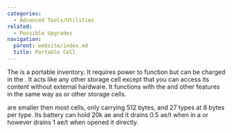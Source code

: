 ```yaml
---
categories:
  - Advanced Tools/Utilities
related:
  - Possible Upgrades
navigation:
  parent: website/index.md
  title: Portable Cell
---
```


The <ItemLink id="portable_item_cell_1k"/> is a portable
inventory. It requires power to function but can be charged in the <ItemLink
id="charger"/>. It acts like any other storage
cell except that you can access its content without external hardware. It
functions with the <ItemLink id="io_port"/> and
other features in the same way as <ItemLink
id="item_storage_cell_1k"/> or other storage cells.

<ItemLink id="portable_item_cell_1k" /> are smaller then most cells, only carrying
512 bytes, and 27 types at 8 bytes per type. Its battery can hold 20k ae and it drains
0.5 ae/t when in a <ItemLink id="drive" /> or <ItemLink id="chest" /> however drains
1 ae/t when opened it directly.

<RecipeFor id="portable_item_cell_1k" />
<RecipeFor id="portable_item_cell_4k" />
<RecipeFor id="portable_item_cell_16k" />
<RecipeFor id="portable_item_cell_64k" />

<RecipeFor id="portable_fluid_cell_1k" />
<RecipeFor id="portable_fluid_cell_4k" />
<RecipeFor id="portable_fluid_cell_16k" />
<RecipeFor id="portable_fluid_cell_64k" />
